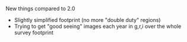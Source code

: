 New things compared to 2.0

* Slightly simplified footprint (no more "double duty" regions)
* Trying to get "good seeing" images each year in g,r,i over the whole survey footprint
